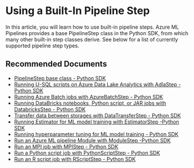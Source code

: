<properties
	pageTitle="Using a built-in pipeline step"
	description="Using a built-in pipeline step"
	infoBubbleText="Using a built-in pipeline step"
	service="microsoft.machinelearning"
	resource="pipelines"
	authors="bradwall"
	ms.author="bradwall"
	supportTopicIds="32690897"
	productPesIds="16644"
	cloudEnvironments="public, fairfax, mooncake"
	articleId="microsoft.machinelearning.pipelines.usingpipelinestep"
	selfHelpType="generic"
	ownershipId="AzureML_AzureMachineLearningServices"
/>

# Using a Built-In Pipeline Step

In this article, you will learn how to use built-in pipeline steps. Azure ML Pipelines provides a base PipelineStep class in the Python SDK, from which many other built-in step classes derive. See below for a list of currently supported pipeline step types.


## **Recommended Documents**

* [PipelineStep base class - Python SDK](https://docs.microsoft.com/python/api/azureml-pipeline-core/azureml.pipeline.core.builder.pipelinestep?view=azure-ml-py)
* [Running U-SQL scripts on Azure Data Lake Analytics with AdlaStep -Python SDK](https://docs.microsoft.com/python/api/azureml-pipeline-steps/azureml.pipeline.steps.adlastep?view=azure-ml-py)
* [Running Azure Batch jobs with AzureBatchStep - Python SDK](https://docs.microsoft.com/python/api/azureml-pipeline-steps/azureml.pipeline.steps.azurebatchstep?view=azure-ml-py)
* [Running DataBricks notebooks, Python script, or JAR jobs with DatabricksStep - Python SDK](https://docs.microsoft.com/python/api/azureml-pipeline-steps/azureml.pipeline.steps.databricksstep?view=azure-ml-py)
* [Transfer data between storages with DataTransferStep - Python SDK](https://docs.microsoft.com/python/api/azureml-pipeline-steps/azureml.pipeline.steps.datatransferstep?view=azure-ml-py)
* [Running Estimator for ML model training with EstimatorStep -Python SDK](https://docs.microsoft.com/python/api/azureml-pipeline-steps/azureml.pipeline.steps.estimatorstep?view=azure-ml-py)
* [Running hyperparameter tuning for ML model training - Python SDK](https://docs.microsoft.com/python/api/azureml-pipeline-steps/azureml.pipeline.steps.hyperdrivestep?view=azure-ml-py)
* [Run an Azure ML pipeline Module with ModuleStep -Python SDK](https://docs.microsoft.com/python/api/azureml-pipeline-steps/azureml.pipeline.steps.modulestep?view=azure-ml-py)
* [Run an MPI job with MPIStep - Python SDK](https://docs.microsoft.com/python/api/azureml-pipeline-steps/azureml.pipeline.steps.mpistep?view=azure-ml-py)
* [Run a Python script job with PythonScriptStep - Python SDK](https://docs.microsoft.com/python/api/azureml-pipeline-steps/azureml.pipeline.steps.pythonscriptstep?view=azure-ml-py)
* [Run an R script job with RScriptStep - Python SDK](https://docs.microsoft.com/python/api/azureml-pipeline-steps/azureml.pipeline.steps.rscriptstep?view=azure-ml-py)
